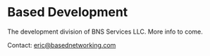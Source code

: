 # Based Development
The development division of BNS Services LLC.
More info to come.

Contact: eric@basednetworking.com
